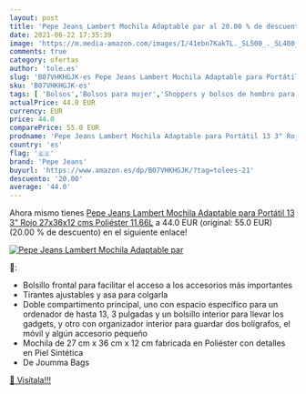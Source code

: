 ```yaml
---
layout: post
title: 'Pepe Jeans Lambert Mochila Adaptable par al 20.00 % de descuento'
date: 2021-06-22 17:35:39
image: 'https://m.media-amazon.com/images/I/41ebn7KakTL._SL500_._SL400_.jpg'
comments: true
category: ofertas
author: 'tole.es'
slug: 'B07VHKHGJK-es Pepe Jeans Lambert Mochila Adaptable para Portátil 13 3"...'
sku: 'B07VHKHGJK-es'
tags: [ 'Bolsos','Bolsos para mujer','Shoppers y bolsos de hombro para mujer','Zapatos y complementos','mochila','pepe jeans', ]
actualPrice: 44.0 EUR
currency: EUR
price: 44.0
comparePrice: 55.0 EUR
prodname: 'Pepe Jeans Lambert Mochila Adaptable para Portátil 13 3" Rojo 27x36x12 cms Poliéster 11.66L'
country: 'es'
flag: '🇪🇸'
brand: 'Pepe Jeans'
buyurl: 'https://www.amazon.es/dp/B07VHKHGJK/?tag=tolees-21'
descuento: '20.00'
average: '44.0'
---
```


Ahora mismo tienes [Pepe Jeans Lambert Mochila Adaptable para Portátil 13 3" Rojo 27x36x12 cms Poliéster 11.66L](https://www.amazon.es/dp/B07VHKHGJK/?tag=tolees-21) a 44.0 EUR (original: 55.0 EUR) (20.00 %  de descuento) en el siguiente enlace!

[![Pepe Jeans Lambert Mochila Adaptable par](https://m.media-amazon.com/images/I/41ebn7KakTL._SL500_._SL400_.jpg)](https://www.amazon.es/dp/B07VHKHGJK/?tag=tolees-21)

🔎:

- Bolsillo frontal para facilitar el acceso a los accesorios más importantes
- Tirantes ajustables y asa para colgarla
- Doble compartimento principal, uno con espacio específico para un ordenador de hasta 13, 3 pulgadas y un bolsillo interior para llevar los gadgets, y otro con organizador interior para guardar dos bolígrafos, el móvil y algún accesorio pequeño
- Mochila de 27 cm x 36 cm x 12 cm fabricada en Poliéster con detalles en Piel Sintética
- De Joumma Bags

[🛒 Visítala!!!](https://www.amazon.es/dp/B07VHKHGJK/?tag=tolees-21)
